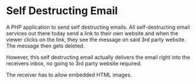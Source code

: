 Self Destructing Email
======================

A PHP application to send self destructing emails.
All self-destructing email services out there today send a link to their own website and when the viewer clicks on the link, they see the message on said 3rd party website. The message then gets deleted.

However, this self destructing email actually delivers the email right into the receivers inbox, no going to 3rd party website required.

The receiver has to allow embedded HTML images.
